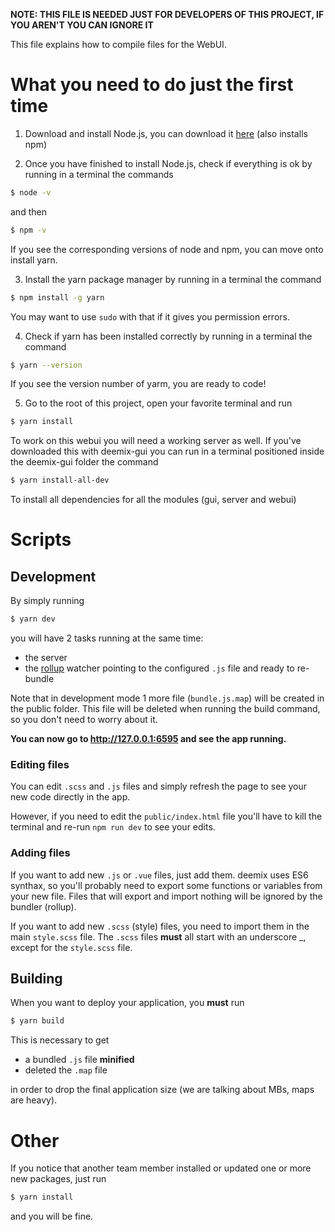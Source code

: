 **NOTE: THIS FILE IS NEEDED JUST FOR DEVELOPERS OF THIS PROJECT, IF YOU AREN'T YOU CAN IGNORE IT**

This file explains how to compile files for the WebUI.

# What you need to do just the first time

1. Download and install Node.js, you can download it [here](https://nodejs.org/en/download/) (also installs npm)

2. Once you have finished to install Node.js, check if everything is ok by running in a terminal the commands

```bash
$ node -v
```
and then
```bash
$ npm -v
```

If you see the corresponding versions of node and npm, you can move onto install yarn.

3. Install the yarn package manager by running in a terminal the command

```bash
$ npm install -g yarn
```

You may want to use `sudo` with that if it gives you permission errors.

4. Check if yarn has been installed correctly by running in a terminal the command

```bash
$ yarn --version
```

If you see the version number of yarm, you are ready to code!

5. Go to the root of this project, open your favorite terminal and run

```bash
$ yarn install
```

To work on this webui you will need a working server as well. If you've downloaded this with deemix-gui you can run in a terminal positioned inside the deemix-gui folder the command

```bash
$ yarn install-all-dev
```

To install all dependencies for all the modules (gui, server and webui)

# Scripts

## Development

By simply running

```bash
$ yarn dev
```

you will have 2 tasks running at the same time:
- the server
- the [rollup](https://rollupjs.org/guide/en/) watcher pointing to the configured `.js` file and ready to re-bundle

Note that in development mode 1 more file (`bundle.js.map`) will be created in the public folder. This file will be deleted when running the build command, so you don't need to worry about it.

**You can now go to http://127.0.0.1:6595 and see the app running.**

### Editing files

You can edit `.scss` and `.js` files and simply refresh the page to see your new code directly in the app.

However, if you need to edit the `public/index.html` file you'll have to kill the terminal and re-run `npm run dev` to see your edits.

### Adding files

If you want to add new `.js` or `.vue` files, just add them. deemix uses ES6 synthax, so you'll probably need to export some functions or variables from your new file. Files that will export and import nothing will be ignored by the bundler (rollup).

If you want to add new `.scss` (style) files, you need to import them in the main `style.scss` file. The `.scss` files **must** all start with an underscore _, except for the `style.scss` file.

## Building

When you want to deploy your application, you **must** run

```bash
$ yarn build
```

This is necessary to get

- a bundled `.js` file **minified**
- deleted the `.map` file

in order to drop the final application size (we are talking about MBs, maps are heavy).

# Other

If you notice that another team member installed or updated one or more new packages, just run

```bash
$ yarn install
```

and you will be fine.
